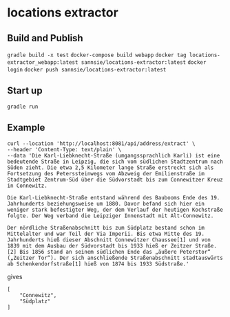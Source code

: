 # locations extractor

## Build and Publish
`gradle build -x test`
`docker-compose build webapp`
`docker tag locations-extractor_webapp:latest sannsie/locations-extractor:latest`
`docker login`
`docker push sannsie/locations-extractor:latest`

## Start up
`gradle run`

## Example
```
curl --location 'http://localhost:8081/api/address/extract' \
--header 'Content-Type: text/plain' \
--data 'Die Karl-Liebknecht-Straße (umgangssprachlich Karli) ist eine bedeutende Straße in Leipzig, die sich vom südlichen Stadtzentrum nach Süden zieht. Die etwa 2,5 Kilometer lange Straße erstreckt sich als Fortsetzung des Peterssteinwegs vom Abzweig der Emilienstraße im Stadtgebiet Zentrum-Süd über die Südvorstadt bis zum Connewitzer Kreuz in Connewitz.

Die Karl-Liebknecht-Straße entstand während des Baubooms Ende des 19. Jahrhunderts beziehungsweise um 1880. Davor befand sich hier ein weniger stark befestigter Weg, der dem Verlauf der heutigen Kochstraße folgte. Der Weg verband die Leipziger Innenstadt mit Alt-Connewitz.

Der nördliche Straßenabschnitt bis zum Südplatz bestand schon im Mittelalter und war Teil der Via Imperii. Bis etwa Mitte des 19. Jahrhunderts hieß dieser Abschnitt Connewitzer Chaussee[1] und von 1839 mit dem Ausbau der Südvorstadt bis 1933 hieß er Zeitzer Straße.[2] Bis 1856 stand an seinem südlichen Ende das „äußere Peterstor“ („Zeitzer Tor“). Der sich anschließende Straßenabschnitt stadtauswärts ab Schenkendorfstraße[1] hieß von 1874 bis 1933 Südstraße.'
```
gives
```
[
    "Connewitz",
    "Südplatz"
]
```